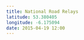 ```yaml
---
title: National Road Relays
latitude: 53.380405
longitude: -6.175094
date: 2015-04-19 12:00
---
```

